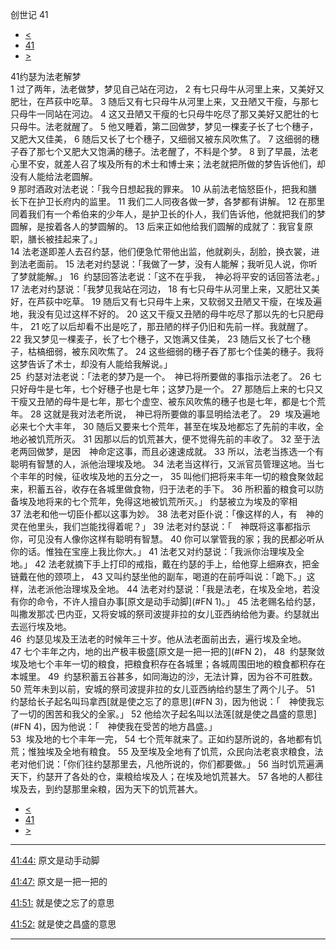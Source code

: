 ﻿





 创世记 41




* [<](bible/GEN40.md)
* [41](bible/GEN.md)
* [>](bible/GEN42.md)



 
41约瑟为法老解梦  
1 过了两年，法老做梦，梦见自己站在河边， 
2 有七只母牛从河里上来，又美好又肥壮，在芦荻中吃草。 
3 随后又有七只母牛从河里上来，又丑陋又干瘦，与那七只母牛一同站在河边。 
4 这又丑陋又干瘦的七只母牛吃尽了那又美好又肥壮的七只母牛。法老就醒了。 
5 他又睡着，第二回做梦，梦见一棵麦子长了七个穗子，又肥大又佳美， 
6 随后又长了七个穗子，又细弱又被东风吹焦了。 
7 这细弱的穗子吞了那七个又肥大又饱满的穗子。法老醒了，不料是个梦。 
8 到了早晨，法老心里不安，就差人召了埃及所有的术士和博士来；法老就把所做的梦告诉他们，却没有人能给法老圆解。  
9 那时酒政对法老说：「我今日想起我的罪来。 
10 从前法老恼怒臣仆，把我和膳长下在护卫长府内的监里。 
11 我们二人同夜各做一梦，各梦都有讲解。 
12 在那里同着我们有一个希伯来的少年人，是护卫长的仆人，我们告诉他，他就把我们的梦圆解，是按着各人的梦圆解的。 
13 后来正如他给我们圆解的成就了：我官复原职，膳长被挂起来了。」  
14 法老遂即差人去召约瑟，他们便急忙带他出监，他就剃头，刮脸，换衣裳，进到法老面前。 
15 法老对约瑟说：「我做了一梦，没有人能解；我听见人说，你听了梦就能解。」 
16  约瑟回答法老说：「这不在乎我，　神必将平安的话回答法老。」 
17 法老对约瑟说：「我梦见我站在河边， 
18 有七只母牛从河里上来，又肥壮又美好，在芦荻中吃草。 
19 随后又有七只母牛上来，又软弱又丑陋又干瘦，在埃及遍地，我没有见过这样不好的。 
20 这又干瘦又丑陋的母牛吃尽了那以先的七只肥母牛， 
21 吃了以后却看不出是吃了，那丑陋的样子仍旧和先前一样。我就醒了。 
22 我又梦见一棵麦子，长了七个穗子，又饱满又佳美， 
23 随后又长了七个穗子，枯槁细弱，被东风吹焦了。 
24 这些细弱的穗子吞了那七个佳美的穗子。我将这梦告诉了术士，却没有人能给我解说。」  
25  约瑟对法老说：「法老的梦乃是一个。　神已将所要做的事指示法老了。 
26 七只好母牛是七年，七个好穗子也是七年；这梦乃是一个。 
27 那随后上来的七只又干瘦又丑陋的母牛是七年，那七个虚空、被东风吹焦的穗子也是七年，都是七个荒年。 
28 这就是我对法老所说，　神已将所要做的事显明给法老了。 
29  埃及遍地必来七个大丰年， 
30 随后又要来七个荒年，甚至在埃及地都忘了先前的丰收，全地必被饥荒所灭。 
31 因那以后的饥荒甚大，便不觉得先前的丰收了。 
32 至于法老两回做梦，是因　神命定这事，而且必速速成就。 
33 所以，法老当拣选一个有聪明有智慧的人，派他治理埃及地。 
34 法老当这样行，又派官员管理这地。当七个丰年的时候，征收埃及地的五分之一， 
35 叫他们把将来丰年一切的粮食聚敛起来，积蓄五谷，收存在各城里做食物，归于法老的手下。 
36 所积蓄的粮食可以防备埃及地将来的七个荒年，免得这地被饥荒所灭。」 约瑟被立为埃及的宰相  
37 法老和他一切臣仆都以这事为妙。 
38 法老对臣仆说：「像这样的人，有　神的灵在他里头，我们岂能找得着呢？」 
39 法老对约瑟说：「　神既将这事都指示你，可见没有人像你这样有聪明有智慧。 
40 你可以掌管我的家；我的民都必听从你的话。惟独在宝座上我比你大。」 
41 法老又对约瑟说：「我派你治理埃及全地。」 
42 法老就摘下手上打印的戒指，戴在约瑟的手上，给他穿上细麻衣，把金链戴在他的颈项上， 
43 又叫约瑟坐他的副车，喝道的在前呼叫说：「跪下。」这样，法老派他治理埃及全地。 
44 法老对约瑟说：「我是法老，在埃及全地，若没有你的命令，不许人擅自办事[原文是动手动脚](#FN
1)。」 
45 法老赐名给约瑟，叫撒发那忒·巴内亚，又将安城的祭司波提非拉的女儿亚西纳给他为妻。约瑟就出去巡行埃及地。  
46  约瑟见埃及王法老的时候年三十岁。他从法老面前出去，遍行埃及全地。 
47 七个丰年之内，地的出产极丰极盛[原文是一把一把的](#FN
2)， 
48  约瑟聚敛埃及地七个丰年一切的粮食，把粮食积存在各城里；各城周围田地的粮食都积存在本城里。 
49  约瑟积蓄五谷甚多，如同海边的沙，无法计算，因为谷不可胜数。  
50 荒年未到以前，安城的祭司波提非拉的女儿亚西纳给约瑟生了两个儿子。 
51  约瑟给长子起名叫玛拿西[就是使之忘了的意思](#FN
3)，因为他说：「　神使我忘了一切的困苦和我父的全家。」 
52 他给次子起名叫以法莲[就是使之昌盛的意思](#FN
4)，因为他说：「　神使我在受苦的地方昌盛。」  
53  埃及地的七个丰年一完， 
54 七个荒年就来了。正如约瑟所说的，各地都有饥荒；惟独埃及全地有粮食。 
55 及至埃及全地有了饥荒，众民向法老哀求粮食，法老对他们说：「你们往约瑟那里去，凡他所说的，你们都要做。」 
56 当时饥荒遍满天下，约瑟开了各处的仓，粜粮给埃及人；在埃及地饥荒甚大。 
57 各地的人都往埃及去，到约瑟那里籴粮，因为天下的饥荒甚大。 
* [<](bible/GEN40.md)
* [41](bible/GEN.md)
* [>](bible/GEN42.md)





---


[41:44:](#V44)
原文是动手动脚


[41:47:](#V47)
原文是一把一把的


[41:51:](#V51)
就是使之忘了的意思


[41:52:](#V52)
就是使之昌盛的意思




---









